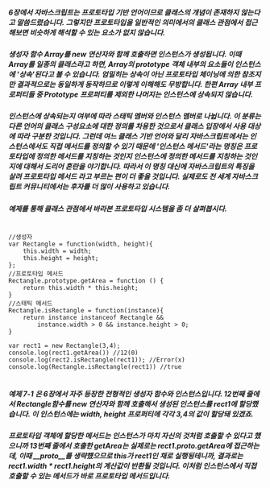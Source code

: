##### 6장에서 자바스크립트는 프로토타입 기반 언어이므로 클래스의 개념이 존재하지 않는다고 말씀드렸습니다. 그렇지만 프로토타입을 일반적인 의미에서의 클래스 관점에서 접근해보면 비슷하게 해석할 수 있는 요소가 없지 않습니다. 

##### 생성자 함수 Array를 new 연산자와 함께 호출하면 인스턴스가 생성됩니다. 이때 Array를 일종의 클래스라고 하면, Array의 prototype 객체 내부의 요소들이 인스턴스에 '상속'된다고 볼 수 있습니다. 엄밀히는 상속이 아닌 프로토타입 체이닝에 의한 참조지만 결과적으로는 동일하게 동작하므로 이렇게 이해해도 무방합니다. 한편 Array 내부 프로퍼티들 중 Prototype 프로퍼티를 제외한 나머지는 인스턴스에 상속되지 않습니다. 

##### 인스턴스에 상속되는지 여부에 따라 스태틱 멤버와 인스턴스 멤버로 나뉩니다. 이 분류는 다른 언어의 클래스 구성요소에 대한 정의를 차용한 것으로서 클래스 입장에서 사용 대상에 따라 구분한 것입니다. 그런데 여느 클래스 기반 언어와 달리 자바스크립트에서는 인스턴스에서도 직접 메서드를 정의할 수 있기 때문에 '인스턴스 메서드'라는 명칭은 프로토타입에 정의한 메서드를 지칭하는 것인지 인스턴스에 정의한 메서드를 지칭하는 것인지에 대해서 도리어 혼란을 야기합니다. 따라서 이 명칭 대신에 자바스크립트의 특징을 살려 프로토타입 메서드 라고 부르는 편이 더 좋을 것입니다. 실제로도 전 세계 자바스크립트 커뮤니티에서는 후자를 더 많이 사용하고 있습니다. 

##### 예제를 통해 클래스 관점에서 바라본 프로토타입 시스템을 좀 더 살펴봅시다. 

<pre>
<code>
//생성자
var Rectangle = function(width, height){
    this.width = width;
    this.height = height;
};
//프로토타입 메서드
Rectangle.prototype.getArea = function () {
    return this.width * this.height;
}
//스태틱 메서드
Rectangle.isRectangle = function(instance){
    return instance instanceof Rectangle &&
        instance.width > 0 && instance.height > 0;
}

var rect1 = new Rectangle(3,4);
console.log(rect1.getArea()) //12(0)
console.log(rect2.isRectangle(rect1)); //Error(x)
console.log(Rectangle.isRectangle(rect1)) //true
</code>
</pre>

##### 예제 7-1 은 6장에서 자주 등장한 전형적인 생성자 함수와 인스턴스입니다. 12번째 줄에서 Rectangle함수를 new 연산자와 함께 호출해서 생성된 인스턴스를 rect1에 할당했습니다. 이 인스턴스에는 width, height 프로퍼티에 각각 3,4의 값이 할당돼 있겠죠. 

##### 프로토타입 객체에 할당한 메서드는 인스턴스가 마치 자신의 것처럼 호출할 수 있다고 했으니까 13번째 줄에서 호출한 getArea는 실제로는 rect1.__proto__.getArea에 접근하는데, 이때 __proto__를 생략헀으므로 this가 rect1인 채로 실행됭테니까, 결과로는 rect1.width * rect1.height의 계산값이 반환될 것입니다. 이처럼 인스턴스에서 직접 호출할 수 있는 메서드가 바로 프로토타입 메서드입니다. 
